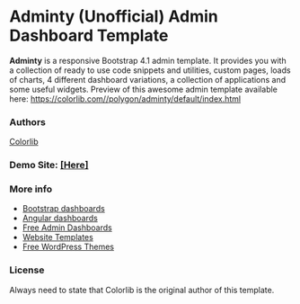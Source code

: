 # Adminty (Unofficial) Admin Dashboard Template
**Adminty** is a responsive Bootstrap 4.1 admin template. It provides you with a collection of ready to use code snippets and utilities, custom pages, loads of charts, 4 different dashboard variations, a collection of applications and some useful widgets. Preview of this awesome admin template available here: https://colorlib.com//polygon/adminty/default/index.html
### Authors
[Colorlib](https://colorlib.com)

### Demo Site: [[Here]](https://colorlib.com//polygon/adminty/default/index.html)

### More info
- [Bootstrap dashboards](https://colorlib.com/wp/free-bootstrap-admin-dashboard-templates/)
- [Angular dashboards](https://colorlib.com/wp/angularjs-admin-templates/)
- [Free Admin Dashboards](https://colorlib.com/wp/free-html5-admin-dashboard-templates/)
- [Website Templates](https://colorlib.com/wp/templates/)
- [Free WordPress Themes](https://colorlib.com/wp/free-wordpress-themes/)

### License
Always need to state that Colorlib is the original author of this template.
